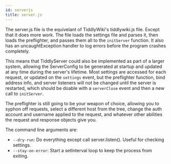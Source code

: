 ```yaml
---
id: serverjs
title: server.js
---
```


The server.js file is the equivelant of TiddlyWiki's tiddlywiki.js file. Except that it does more work. The file loads the settings file and parses it, then loads the preflighter, and passes them all to the `initServer` function. It also has an uncaughtException handler to log errors before the program crashes completely. 

This means that TiddlyServer could also be implemented as part of a larger system, allowing the ServerConfig to be generated at startup and updated at any time during the server's lifetime. Most settings are accessed for each request, or updated on the `settings` event, but the preflighter function, bind address info, and server listeners will not be changed until the server is restarted, which should be doable with a `serverClose` event and then a new call to `initServer`.

The preflighter is still going to be your weapon of choice, allowing you to syphon off requests, select a different host from the tree, change the auth account and username applied to the request, and whatever other abilities the request and response objects give you. 

The command line arguments are:

- `--dry-run`: Do everything except call server.listen(). Useful for checking settings. 
- `--stay-on-error`: Start a setInterval loop to keep the process from exiting.
